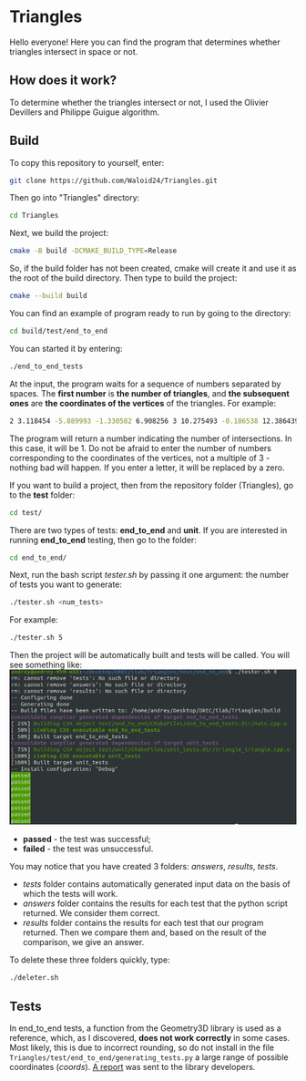 # Triangles
Hello everyone! Here you can find the program that determines whether triangles intersect in space or not. 

## How does it work?
To determine whether the triangles intersect or not, I used the Olivier Devillers and Philippe Guigue algorithm.

## Build
To copy this repository to yourself, enter:
```bash
git clone https://github.com/Waloid24/Triangles.git
```
Then go into "Triangles" directory:
```bash
cd Triangles
```
Next, we build the project:
```bash
cmake -B build -DCMAKE_BUILD_TYPE=Release
```
So, if the build folder has not been created, cmake will create it and use it as the root of the build directory.
Then type to build the project:
```bash
cmake --build build
```
You can find an example of program ready to run by going to the directory:
```bash
cd build/test/end_to_end
```
You can started it by entering:
```bash
./end_to_end_tests
```
At the input, the program waits for a sequence of numbers separated by spaces. The **first number** is **the number of triangles**, and **the subsequent ones** are **the coordinates of the vertices** of the triangles. For example:
```bash
2 3.118454 -5.889993 -1.330582 6.908256 3 10.275493 -0.186538 12.386439 4.371492 -13.020492 5.471334 8.013671 10.881959 2.221906 6.623814 -0.312856 -2.229983 8.797299
```
The program will return a number indicating the number of intersections. In this case, it will be 1.
Do not be afraid to enter the number of numbers corresponding to the coordinates of the vertices, not a multiple of 3 - nothing bad will happen. If you enter a letter, it will be replaced by a zero.

If you want to build a project, then from the repository folder (Triangles), go to the **test** folder:
```bash
cd test/
```
There are two types of tests: **end_to_end** and **unit**. If you are interested in running **end_to_end** testing, then go to the folder:
```bash
cd end_to_end/
```
Next, run the bash script *tester.sh* by passing it one argument: the number of tests you want to generate:
```bash
./tester.sh <num_tests>
```
For example:
```bash
./tester.sh 5
```
Then the project will be automatically built and tests will be called. You will see something like:
![tests_result](./images/tests_result.png)
- **passed** - the test was successful;
- **failed** - the test was unsuccessful.

You may notice that you have created 3 folders: *answers*, *results*, *tests*.
- *tests* folder contains automatically generated input data on the basis of which the tests will work.
- *answers* folder contains the results for each test that the python script returned. We consider them correct.
- *results* folder contains the results for each test that our program returned.
Then we compare them and, based on the result of the comparison, we give an answer.

To delete these three folders quickly, type:
```bash
./deleter.sh
```

## Tests
In end_to_end tests, a function from the Geometry3D library is used as a reference, which, as I discovered, **does not work correctly** in some cases. Most likely, this is due to incorrect rounding, so do not install in the file `Triangles/test/end_to_end/generating_tests.py` a large range of possible coordinates (*coords*). [A report](https://github.com/GouMinghao/Geometry3D/issues/21) was sent to the library developers.